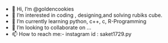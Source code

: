 - 👋 Hi, I’m @goldencookies
- 👀 I’m interested in coding , designing,and solving rubiks cube.
- 🌱 I’m currently learning python, c++, c, R-Programming
- 💞️ I’m looking to collaborate on ...
- 📫 How to reach me:- instagram id : saket1729.py

<!---
goldencookies/goldencookies is a ✨ special ✨ repository because its `README.md` (this file) appears on your GitHub profile.
You can click the Preview link to take a look at your changes.
--->
